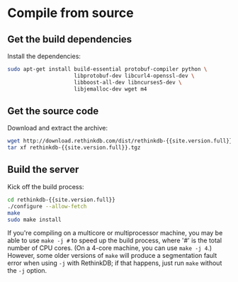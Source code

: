 # Compile from source #

## Get the build dependencies ##

Install the dependencies:

```bash
sudo apt-get install build-essential protobuf-compiler python \
                     libprotobuf-dev libcurl4-openssl-dev \
                     libboost-all-dev libncurses5-dev \
                     libjemalloc-dev wget m4
```

## Get the source code ##

Download and extract the archive:

```bash
wget http://download.rethinkdb.com/dist/rethinkdb-{{site.version.full}}.tgz
tar xf rethinkdb-{{site.version.full}}.tgz
```

## Build the server ##

Kick off the build process:

```bash
cd rethinkdb-{{site.version.full}}
./configure --allow-fetch
make
sudo make install
```

If you're compiling on a multicore or multiprocessor machine, you may
be able to use `make -j #` to speed up the build process, where '#' is
the total number of CPU cores. (On a 4-core machine, you can use `make
-j 4`.) However, some older versions of `make` will produce a
segmentation fault error when using `-j` with RethinkDB; if that
happens, just run `make` without the `-j` option.
